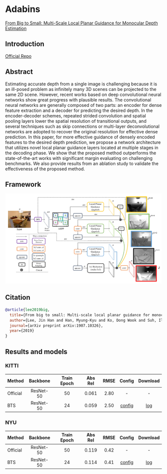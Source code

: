 # Adabins

[From Big to Small: Multi-Scale Local Planar Guidance for Monocular Depth Estimation](https://arxiv.org/abs/1907.10326)

## Introduction

<a href="https://github.com/cleinc/bts">Official Repo</a>

## Abstract

Estimating accurate depth from a single image is challenging because it is an ill-posed problem as infinitely many 3D scenes can be projected to the same 2D scene. However, recent works based on deep convolutional neural networks show great progress with plausible results. The convolutional neural networks are generally composed of two parts: an encoder for dense feature extraction and a decoder for predicting the desired depth. In the encoder-decoder schemes, repeated strided convolution and spatial pooling layers lower the spatial resolution of transitional outputs, and several techniques such as skip connections or multi-layer deconvolutional networks are adopted to recover the original resolution for effective dense prediction. In this paper, for more effective guidance of densely encoded features to the desired depth prediction, we propose a network architecture that utilizes novel local planar guidance layers located at multiple stages in the decoding phase. We show that the proposed method outperforms the state-of-the-art works with significant margin evaluating on challenging benchmarks. We also provide results from an ablation study to validate the effectiveness of the proposed method.


## Framework
<div align=center><img src="resources/images/bts.png"/></div>

## Citation

```bibtex
@article{lee2019big,
  title={From big to small: Multi-scale local planar guidance for monocular depth estimation},
  author={Lee, Jin Han and Han, Myung-Kyu and Ko, Dong Wook and Suh, Il Hong},
  journal={arXiv preprint arXiv:1907.10326},
  year={2019}
}
```

## Results and models

### KITTI

| Method | Backbone | Train Epoch | Abs Rel | RMSE | Config | Download |
| ------ | :--------: | :----: | :--------------: | :------: | :------: | :--------: |
| Official | ResNet-50 |  50   | 0.061 | 2.80 |  - | -
| BTS      | ResNet-50 |  24   | 0.059 | 2.50 |  [config](https://github.com/zhyever/Monocular-Depth-Estimation-Toolbox/blob/main/configs/bts/bts_r50_kitti_24e.py) | [log](https://github.com/zhyever/Monocular-Depth-Estimation-Toolbox/blob/main/configs/bts/resources/logs/bts_r50_kitti_24e.txt)


### NYU

| Method | Backbone | Train Epoch | Abs Rel | RMSE | Config | Download |
| ------ | :--------: | :----: | :--------------: | :------: |  :------: | :--------: |
| Official | ResNet-50 |  50   | 0.119 | 0.42 |  - | -
| BTS      | ResNet-50 |  24   | 0.114 | 0.41 |  [config](https://github.com/zhyever/Monocular-Depth-Estimation-Toolbox/blob/main/configs/bts/bts_r50_nyu_24e.py) | [log](https://github.com/zhyever/Monocular-Depth-Estimation-Toolbox/blob/main/configs/bts/resources/logs/bts_r50_nyu_24e.txt)

